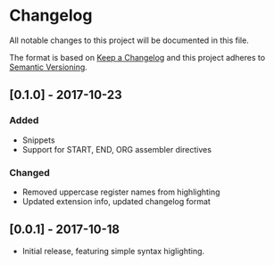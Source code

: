# Changelog
All notable changes to this project will be documented in this file.

The format is based on [Keep a Changelog](http://keepachangelog.com/en/1.0.0/)
and this project adheres to [Semantic Versioning](http://semver.org/spec/v2.0.0.html).

## [0.1.0] - 2017-10-23
### Added
- Snippets
- Support for START, END, ORG assembler directives

### Changed
- Removed uppercase register names from highlighting
- Updated extension info, updated changelog format

## [0.0.1] - 2017-10-18
- Initial release, featuring simple syntax higlighting.